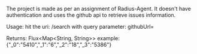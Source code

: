 The project is made as per an assignment of Radius-Agent.
It doesn't have authentication and uses the github api to retrieve issues information.

Usage:
hit the uri: /search
    with query parameter: githubUrl=<any public github repo>

Returns:
    Flux<Map<String, String>>
    example: {"_0":"5410","_1":"6","_2":"18","_3":"5386"}